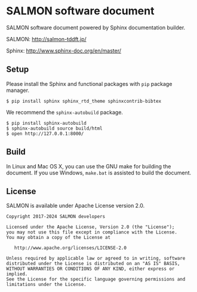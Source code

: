 # SALMON software document

SALMON software document powered by Sphinx documentation builder.

SALMON: http://salmon-tddft.jp/

Sphinx: http://www.sphinx-doc.org/en/master/

## Setup

Please install the Sphinx and functional packages with `pip` package manager.

    $ pip install sphinx sphinx_rtd_theme sphinxcontrib-bibtex

We recommend the `sphinx-autobuild` package.

    $ pip install sphinx-autobuild
    $ sphinx-autobuild source build/html
    $ open http://127.0.0.1:8000/

## Build

In Linux and Mac OS X, you can use the GNU make for building the document.
If you use Windows, `make.bat` is assisted to build the document.

## License

SALMON is available under Apache License version 2.0.

    Copyright 2017-2024 SALMON developers
    
    Licensed under the Apache License, Version 2.0 (the "License");
    you may not use this file except in compliance with the License.
    You may obtain a copy of the License at
  
       http://www.apache.org/licenses/LICENSE-2.0

    Unless required by applicable law or agreed to in writing, software
    distributed under the License is distributed on an "AS IS" BASIS,
    WITHOUT WARRANTIES OR CONDITIONS OF ANY KIND, either express or implied.
    See the License for the specific language governing permissions and
    limitations under the License.
